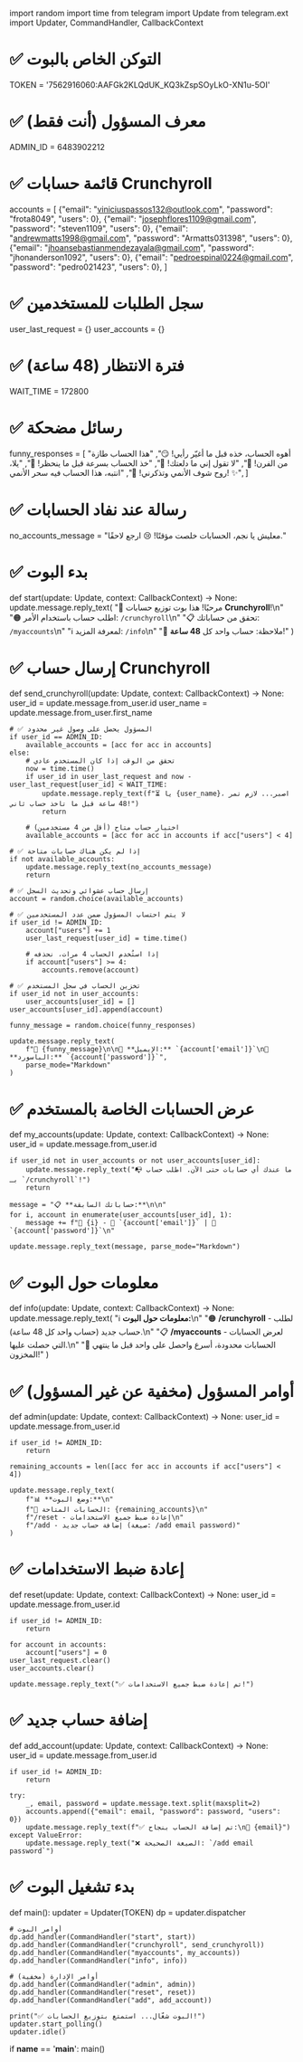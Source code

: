 import random
import time
from telegram import Update
from telegram.ext import Updater, CommandHandler, CallbackContext

# ✅ التوكن الخاص بالبوت
TOKEN = '7562916060:AAFGk2KLQdUK_KQ3kZspSOyLkO-XN1u-5OI'

# ✅ معرف المسؤول (أنت فقط)
ADMIN_ID = 6483902212

# ✅ قائمة حسابات Crunchyroll
accounts = [
    {"email": "viniciuspassos132@outlook.com", "password": "frota8049", "users": 0},
    {"email": "josephflores1109@gmail.com", "password": "steven1109", "users": 0},
    {"email": "andrewmatts1998@gmail.com", "password": "Armatts031398", "users": 0},
    {"email": "jhoansebastianmendezayala@gmail.com", "password": "jhonanderson1092", "users": 0},
    {"email": "pedroespinal0224@gmail.com", "password": "pedro021423", "users": 0},
]

# ✅ سجل الطلبات للمستخدمين
user_last_request = {}
user_accounts = {}

# ✅ فترة الانتظار (48 ساعة)
WAIT_TIME = 172800

# ✅ رسائل مضحكة
funny_responses = [
    "أهوه الحساب، خذه قبل ما أغيّر رأيي! 😏",
    "هذا الحساب طازة من الفرن! 🍞",
    "لا تقول إني ما دلعتك! 🎁",
    "خذ الحساب بسرعة قبل ما ينحظر! 🚀",
    "يلا، روح شوف الأنمي وتذكرني! 🍿",
    "انتبه، هذا الحساب فيه سحر الأنمي! ✨",
]

# ✅ رسالة عند نفاد الحسابات
no_accounts_message = "معليش يا نجم، الحسابات خلصت مؤقتًا! 😢 ارجع لاحقًا."

# ✅ بدء البوت
def start(update: Update, context: CallbackContext) -> None:
    update.message.reply_text(
        "👋 مرحبًا! هذا بوت توزيع حسابات **Crunchyroll**!\n"
        "🟠 اطلب حساب باستخدام الأمر: `/crunchyroll`\n"
        "📋 تحقق من حساباتك: `/myaccounts`\n"
        "ℹ️ لمعرفة المزيد: `/info`\n"
        "📌 ملاحظة: حساب واحد كل **48 ساعة**!"
    )

# ✅ إرسال حساب Crunchyroll
def send_crunchyroll(update: Update, context: CallbackContext) -> None:
    user_id = update.message.from_user.id
    user_name = update.message.from_user.first_name

    # ✅ المسؤول يحصل على وصول غير محدود
    if user_id == ADMIN_ID:
        available_accounts = [acc for acc in accounts]
    else:
        # تحقق من الوقت إذا كان المستخدم عادي
        now = time.time()
        if user_id in user_last_request and now - user_last_request[user_id] < WAIT_TIME:
            update.message.reply_text(f"⏳ يا {user_name}، اصبر... لازم تمر 48 ساعة قبل ما تاخذ حساب ثاني!")
            return

        # اختيار حساب متاح (أقل من 4 مستخدمين)
        available_accounts = [acc for acc in accounts if acc["users"] < 4]

    # ✅ إذا لم يكن هناك حسابات متاحة
    if not available_accounts:
        update.message.reply_text(no_accounts_message)
        return

    # ✅ إرسال حساب عشوائي وتحديث السجل
    account = random.choice(available_accounts)

    # ✅ لا يتم احتساب المسؤول ضمن عدد المستخدمين
    if user_id != ADMIN_ID:
        account["users"] += 1
        user_last_request[user_id] = time.time()

        # إذا استُخدم الحساب 4 مرات، نحذفه
        if account["users"] >= 4:
            accounts.remove(account)

    # ✅ تخزين الحساب في سجل المستخدم
    if user_id not in user_accounts:
        user_accounts[user_id] = []
    user_accounts[user_id].append(account)

    funny_message = random.choice(funny_responses)

    update.message.reply_text(
        f"🎉 {funny_message}\n\n📧 **الإيميل:** `{account['email']}`\n🔑 **الباسورد:** `{account['password']}`",
        parse_mode="Markdown"
    )

# ✅ عرض الحسابات الخاصة بالمستخدم
def my_accounts(update: Update, context: CallbackContext) -> None:
    user_id = update.message.from_user.id

    if user_id not in user_accounts or not user_accounts[user_id]:
        update.message.reply_text("📭 ما عندك أي حسابات حتى الآن. اطلب حساب بـ `/crunchyroll`!")
        return

    message = "📋 **حساباتك السابقة:**\n\n"
    for i, account in enumerate(user_accounts[user_id], 1):
        message += f"🔢 {i} - 📧 `{account['email']}` | 🔑 `{account['password']}`\n"

    update.message.reply_text(message, parse_mode="Markdown")

# ✅ معلومات حول البوت
def info(update: Update, context: CallbackContext) -> None:
    update.message.reply_text(
        "ℹ️ **معلومات حول البوت:**\n"
        "🟠 **/crunchyroll** - لطلب حساب جديد (حساب واحد كل 48 ساعة).\n"
        "📋 **/myaccounts** - لعرض الحسابات التي حصلت عليها.\n"
        "📌 الحسابات محدودة، أسرع واحصل على واحد قبل ما ينتهي المخزون!"
    )

# ✅ أوامر المسؤول (مخفية عن غير المسؤول)
def admin(update: Update, context: CallbackContext) -> None:
    user_id = update.message.from_user.id

    if user_id != ADMIN_ID:
        return

    remaining_accounts = len([acc for acc in accounts if acc["users"] < 4])

    update.message.reply_text(
        f"📊 **وضع البوت:**\n"
        f"🔢 الحسابات المتاحة: {remaining_accounts}\n"
        f"/reset - إعادة ضبط جميع الاستخدامات\n"
        f"/add - إضافة حساب جديد (صيغة: /add email password)"
    )

# ✅ إعادة ضبط الاستخدامات
def reset(update: Update, context: CallbackContext) -> None:
    user_id = update.message.from_user.id

    if user_id != ADMIN_ID:
        return

    for account in accounts:
        account["users"] = 0
    user_last_request.clear()
    user_accounts.clear()

    update.message.reply_text("✅ تم إعادة ضبط جميع الاستخدامات!")

# ✅ إضافة حساب جديد
def add_account(update: Update, context: CallbackContext) -> None:
    user_id = update.message.from_user.id

    if user_id != ADMIN_ID:
        return

    try:
        _, email, password = update.message.text.split(maxsplit=2)
        accounts.append({"email": email, "password": password, "users": 0})
        update.message.reply_text(f"✅ تم إضافة الحساب بنجاح:\n📧 {email}")
    except ValueError:
        update.message.reply_text("❌ الصيغة الصحيحة: `/add email password`")

# ✅ بدء تشغيل البوت
def main():
    updater = Updater(TOKEN)
    dp = updater.dispatcher

    # أوامر البوت
    dp.add_handler(CommandHandler("start", start))
    dp.add_handler(CommandHandler("crunchyroll", send_crunchyroll))
    dp.add_handler(CommandHandler("myaccounts", my_accounts))
    dp.add_handler(CommandHandler("info", info))

    # أوامر الإدارة (مخفية)
    dp.add_handler(CommandHandler("admin", admin))
    dp.add_handler(CommandHandler("reset", reset))
    dp.add_handler(CommandHandler("add", add_account))

    print("✅ البوت شغّال... استمتع بتوزيع الحسابات!")
    updater.start_polling()
    updater.idle()

if __name__ == '__main__':
    main()